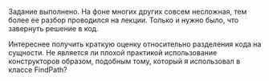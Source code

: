 Задание выполнено. На фоне многих других совсем несложная, тем более ее разбор проводился на лекции. Только и нужно было, что завернуть решение в код. 

Интереснее получить краткую оценку относительно разделения кода на сущности. Не является ли плохой практикой использование конструкторов образом, подобным тому, который я использовал в классе FindPath?